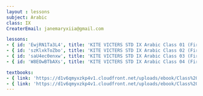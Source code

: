 ```yaml
--- 
layout : lessons 
subject: Arabic
class: IX
CreaterEmail: janemaryxiia@gmail.com

lessons: 
- { id: 'EwjRN1Ta3L4', title: 'KITE VICTERS STD IX Arabic Class 01 (First Bell-ഫസ്റ്റ് ബെല്‍)' }
- { id: 'szKlxkToZbo', title: 'KITE VICTERS STD IX Arabic Class 02 (First Bell-ഫസ്റ്റ് ബെല്‍)' }
- { id: 'saU4ec0enxw', title: 'KITE VICTERS STD IX Arabic Class 03 (First Bell-ഫസ്റ്റ് ബെല്‍)' }
- { id: 'W8EOwBTbAXs', title: 'KITE VICTERS STD IX Arabic Class 04 (First Bell-ഫസ്റ്റ് ബെല്‍)' }

textbooks:
- { link: 'https://d1v6qmyxzkp4v1.cloudfront.net/uploads/ebook/Class%209/Arab_Std-IX%20_AS/Arab_Std-IX%20_AS.pdf', title: 'Arabic Part -1' , medium: 'Malayalam' }
- { link: 'https://d1v6qmyxzkp4v1.cloudfront.net/uploads/ebook/Class%209/Arabic_9_OS_Vol-1/Arabic_9_OS_Vol-1.pdf', title: 'Arabic Part -2' , medium: 'Malayalam' }
---
```

